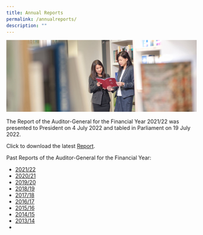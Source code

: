 ```yaml
---
title: Annual Reports
permalink: /annualreports/
description: ""
---
```

![](/images/officers-reading-ar.jpg)

The Report of the Auditor-General for the Financial Year 2021/22 was presented to President on 4 July 2022 and tabled in Parliament on 19 July 2022.

Click to download the latest [Report](/files/ARs/AR_FY2021-22.pdf).

Past Reports of the Auditor-General for the Financial Year: 
* [2021/22](/files/ARs/AR_FY2021-22.pdf)
* [2020/21](/files/ARs/AR_FY2020-21.pdf)
* [2019/20](/files/ARs/AR_FY2019-20.pdf)
* [2018/19](/files/ARs/AR_FY2018-19.pdf)
* [2017/18](/files/ARs/AR_FY2017-18.pdf)
* [2016/17](/files/ARs/AR_FY2016-17.pdf)
* [2015/16](/files/ARs/ar_fy2015-16.pdf)
* [2014/15](/files/ARs/ar_fy2014-15.pdf)
* [2013/14](/files/ARs/ar_fy2013-14.pdf)
* 